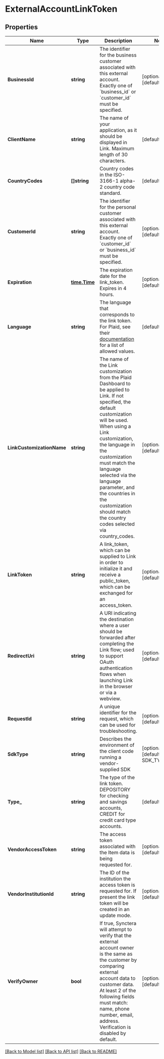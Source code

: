 # ExternalAccountLinkToken

## Properties
Name | Type | Description | Notes
------------ | ------------- | ------------- | -------------
**BusinessId** | **string** | The identifier for the business customer associated with this external account. Exactly one of &#x60;business_id&#x60; or &#x60;customer_id&#x60; must be specified.  | [optional] [default to null]
**ClientName** | **string** | The name of your application, as it should be displayed in Link. Maximum length of 30 characters. | [default to null]
**CountryCodes** | **[]string** | Country codes in the ISO-3166-1 alpha-2 country code standard. | [default to null]
**CustomerId** | **string** | The identifier for the personal customer associated with this external account. Exactly one of &#x60;customer_id&#x60; or &#x60;business_id&#x60; must be specified.  | [optional] [default to null]
**Expiration** | [**time.Time**](time.Time.md) | The expiration date for the link_token. Expires in 4 hours. | [optional] [default to null]
**Language** | **string** | The language that corresponds to the link token. For Plaid, see their [documentation](https://plaid.com/docs/api/tokens/#link-token-create-request-language) for a list of allowed values.  | [default to null]
**LinkCustomizationName** | **string** | The name of the Link customization from the Plaid Dashboard to be applied to Link. If not specified, the default customization will be used. When using a Link customization, the language in the customization must match the language selected via the language parameter, and the countries in the customization should match the country codes selected via country_codes.  | [optional] [default to null]
**LinkToken** | **string** | A link_token, which can be supplied to Link in order to initialize it and receive a public_token, which can be exchanged for an access_token.  | [optional] [default to null]
**RedirectUri** | **string** | A URI indicating the destination where a user should be forwarded after completing the Link flow; used to support OAuth authentication flows when launching Link in the browser or via a webview.  | [optional] [default to null]
**RequestId** | **string** | A unique identifier for the request, which can be used for troubleshooting. | [optional] [default to null]
**SdkType** | **string** | Describes the environment of the client code running a vendor-supplied SDK | [optional] [default to SDK_TYPE.WEB]
**Type_** | **string** | The type of the link token. DEPOSITORY for checking and savings accounts, CREDIT for credit card type accounts. | [default to null]
**VendorAccessToken** | **string** | The access token associated with the Item data is being requested for. | [optional] [default to null]
**VendorInstitutionId** | **string** | The ID of the institution the access token is requested for. If present the link token will be created in an update mode.  | [optional] [default to null]
**VerifyOwner** | **bool** | If true, Synctera will attempt to verify that the external account owner is the same as the customer by comparing external account data to customer data. At least 2 of the following fields must match: name, phone number, email, address. Verification is disabled by default.  | [optional] [default to false]

[[Back to Model list]](../README.md#documentation-for-models) [[Back to API list]](../README.md#documentation-for-api-endpoints) [[Back to README]](../README.md)

